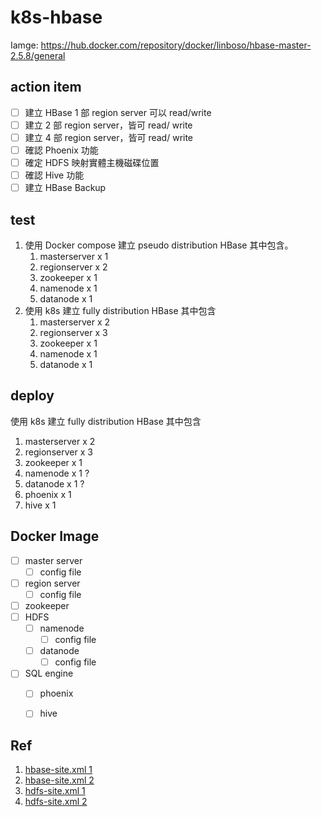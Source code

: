 # k8s-hbase

Iamge: https://hub.docker.com/repository/docker/linboso/hbase-master-2.5.8/general

## action item
- [ ] 建立 HBase 1 部 region server 可以 read/write 
- [ ] 建立 2 部 region server，皆可 read/ write  
- [ ] 建立 4 部 region server，皆可 read/ write  
- [ ] 確認 Phoenix 功能 
- [ ] 確定 HDFS 映射實體主機磁碟位置
- [ ] 確認 Hive 功能 
- [ ] 建立 HBase Backup  

## test 
1. 使用 Docker compose 建立 pseudo distribution HBase 其中包含。 
    1. masterserver x 1 
    2. regionserver x 2
    3. zookeeper    x 1
    4. namenode     x 1
    5. datanode     x 1
2. 使用 k8s 建立 fully distribution HBase 其中包含
    1. masterserver x 2
    2. regionserver x 3
    3. zookeeper    x 1
    4. namenode     x 1
    5. datanode     x 1

## deploy 
使用 k8s 建立 fully distribution HBase 其中包含
1. masterserver x 2 
2. regionserver x 3
3. zookeeper    x 1
4. namenode     x 1 ?
5. datanode     x 1 ?
6. phoenix      x 1
7. hive         x 1
    

## Docker Image
- [ ] master server
    - [ ] config file
- [ ] region server
    - [ ] config file
- [ ] zookeeper
- [ ] HDFS
    - [ ] namenode
        - [ ] config file
    - [ ] datanode
        - [ ] config file

- [ ] SQL engine 
    - [ ] phoenix
    - [ ] hive


## Ref
1. [hbase-site.xml 1](https://github.com/apache/hbase/blob/master/hbase-common/src/main/resources/hbase-default.xml)
2. [hbase-site.xml 2](https://blog.csdn.net/appleyuchi/article/details/106141175)
3. [hdfs-site.xml 1](https://github.com/hanborq/hadoop/blob/master/example-confs/conf.secure/hdfs-site.xml)
4. [hdfs-site.xml 2](https://hadoop.apache.org/docs/r2.4.1/hadoop-project-dist/hadoop-hdfs/hdfs-default.xml)


